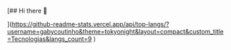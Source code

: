 [## Hi there 👋

<!--
**gbrlcoutinho/gbrlcoutinho** is a ✨ _special_ ✨ repository because its `README.md` (this file) appears on your GitHub profile.

Here are some ideas to get you started:

- 🔭 I’m currently working on ...
- 🌱 I’m currently learning ...
- 👯 I’m looking to collaborate on ...
- 🤔 I’m looking for help with ...
- 💬 Ask me about ...
- 📫 How to reach me: ...
- 😄 Pronouns: ...
- ⚡ Fun fact: ...
-->
](https://github-readme-stats.vercel.app/api/top-langs/?username=gabycoutinho&theme=tokyonight&layout=compact&custom_title=Tecnologias&langs_count=9
)
